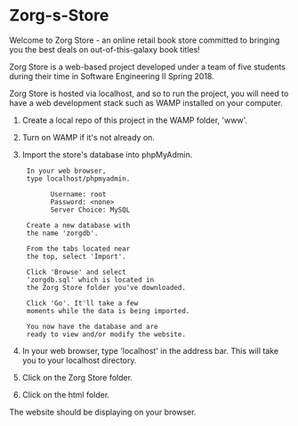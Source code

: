# Zorg-s-Store

Welcome to Zorg Store - an online retail book store committed to 
bringing you the best deals on out-of-this-galaxy book titles!

Zorg Store is a web-based project developed under a 
team of five students during their time in 
Software Engineering II Spring 2018.

Zorg Store is hosted via localhost, and so to 
run the project, you will need to have a 
web development stack such as WAMP installed on your computer. 

1. Create a local repo of this project in 
    the WAMP folder, 'www'.

2. Turn on WAMP if it's not already on.

3. Import the store's database into phpMyAdmin. 

        In your web browser, 
        type localhost/phpmyadmin. 
              
              Username: root
              Password: <none>
              Server Choice: MySQL

        Create a new database with 
        the name 'zorgdb'.

        From the tabs located near 
        the top, select 'Import'.

        Click 'Browse' and select 
        'zorgdb.sql' which is located in 
        the Zorg Store folder you've downloaded.

        Click 'Go'. It'll take a few 
        moments while the data is being imported.

        You now have the database and are 
        ready to view and/or modify the website.

4. In your web browser, type 'localhost' in the address 
    bar. This will take you to your localhost directory.

5. Click on the Zorg Store folder.

6. Click on the html folder.

The website should be displaying on your browser.
